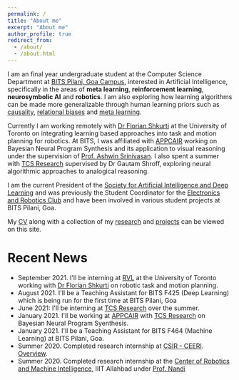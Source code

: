 ```yaml
---
permalink: /
title: "About me"
excerpt: "About me"
author_profile: true
redirect_from: 
  - /about/
  - /about.html
---
```


I am an final year undergraduate student at the Computer Science Department at [BITS Pilani, Goa Campus](https://www.bits-pilani.ac.in/goa/), interested in Artificial Intelligence, specifically in the areas of **meta learning**, **reinforcement learning**, **neurosymbolic AI** and **robotics**. I am also exploring how learning algorithms can be made more generalizable through human learning priors such as [causality](https://github.com/threewisemonkeys-as/causal-rl), [relational biases](https://github.com/threewisemonkeys-as/relational-rl) and [meta learning](https://github.com/threewisemonkeys-as/causal-meta-rl).

Currently I am working remotely with [Dr Florian Shkurti](http://www.cs.toronto.edu/~florian/) at the University of Toronto on integrating learning based approaches into task and motion planning for robotics. At BITS, I was affiliated with [APPCAIR](https://bits-pilani.ac.in/APPCAiR) working on Bayesian Neural Program Synthesis and its application to visual reasoning under the supervision of [Prof. Ashwin Srinivasan](https://www.bits-pilani.ac.in/goa/ashwin/profile). I also spent a summer with [TCS Research](https://www.tcs.com/tcs-research) supervised by Dr Gautam Shroff, exploring neural algorithmic approaches to analogical reasoning.

I am the current President of the [Society for Artificial Intelligence and Deep Learning](https://www.saidl.in) and was previously the Student Coordinator for the [Electronics and Robotics Club](http://erc-bpgc.github.io/) and have been involved in various student projects at BITS Pilani, Goa.

My [CV](../files/Atharv_Sonwane_CV.pdf) along with a collection of my [research](../research) and [projects](../projects) can be viewed on this site.

# Recent News
- September 2021. I'll be interning at [RVL](https://rvl.cs.toronto.edu/) at the University of Toronto working with [Dr Florian Shkurti](http://www.cs.toronto.edu/~florian/) on robotic task and motion planning.
- August 2021. I'll be a Teaching Assistant for BITS F425 (Deep Learning) which is being run for the first time at BITS Pilani, Goa
- June 2021: I'll be interning at [TCS Research](https://www.tcs.com/tcs-research) over the summer.
- January 2021. I'll be working at [APPCAIR](https://www.bits-pilani.ac.in/appcair/) with [TCS Research](https://www.tcs.com/tcs-research) on Bayesian Neural Program Syenthesis.
- January 2021. I'll be a Teaching Assistant for BITS F464 (Machine Learning) at BITS Pilani, Goa.
- Summer 2020. Completed research internship at [CSIR - CEERI](ceeri.res.in). [Overview](../projects/drone_rl).
- Summer 2020. Completed research internship at the [Center of Robotics and Machine Intelligence](https://robita.iiita.ac.in/), IIIT Allahbad under [Prof. Nandi](https://sites.google.com/site/gcnandi/)
